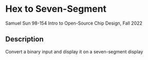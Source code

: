 # Hex to Seven-Segment

Samuel Sun
98-154 Intro to Open-Source Chip Design, Fall 2022

## Description

Convert a binary input and display it on a seven-segment display
